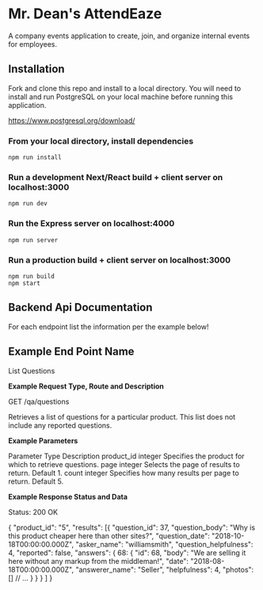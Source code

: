 # Mr. Dean's AttendEaze
A company events application to create, join, and organize internal events for employees.

## Installation
Fork and clone this repo and install to a local directory. You will need to install and run PostgreSQL on your local machine before running this application.

https://www.postgresql.org/download/

### From your local directory, install dependencies
```
npm run install
```

### Run a development Next/React build + client server on localhost:3000
```
npm run dev
```

### Run the Express server on localhost:4000
```
npm run server
```

### Run a production build + client server on localhost:3000
```
npm run build
npm start
```


## Backend Api Documentation

For each endpoint list the information per the example below!

## Example End Point Name

List Questions

**Example Request Type, Route and Description**

GET /qa/questions

Retrieves a list of questions for a particular product. This list does not include any reported questions.

**Example Parameters**

Parameter	Type	Description
product_id	integer	Specifies the product for which to retrieve questions.
page	integer	Selects the page of results to return. Default 1.
count	integer	Specifies how many results per page to return. Default 5.

**Example Response Status and Data**

Status: 200 OK

{
  "product_id": "5",
  "results": [{
        "question_id": 37,
        "question_body": "Why is this product cheaper here than other sites?",
        "question_date": "2018-10-18T00:00:00.000Z",
        "asker_name": "williamsmith",
        "question_helpfulness": 4,
        "reported": false,
        "answers": {
          68: {
            "id": 68,
            "body": "We are selling it here without any markup from the middleman!",
            "date": "2018-08-18T00:00:00.000Z",
            "answerer_name": "Seller",
            "helpfulness": 4,
            "photos": []
            // ...
          }
        }
      }
  ]
}